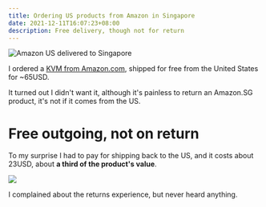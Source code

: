 ```yaml
---
title: Ordering US products from Amazon in Singapore
date: 2021-12-11T16:07:23+08:00
description: Free delivery, though not for return
---
```


<img src="https://s.natalian.org/2021-12-11/amazon-us-post.jpeg" alt="Amazon US delivered to Singapore">

I ordered a [KVM from
Amazon.com](https://www.amazon.com/gp/product/B0817YFJKW/), shipped for free
from the United States for ~65USD.

It turned out I didn't want it, although it's painless to return an Amazon.SG
product, it's not if it comes from the US.

# Free outgoing, not on return

To my surprise I had to pay for shipping back to the US, and it costs about
23USD, about **a third of the product's value**.

<img src="https://s.natalian.org/2021-12-11/post-to-us.webp">

I complained about the returns experience, but never heard anything.
